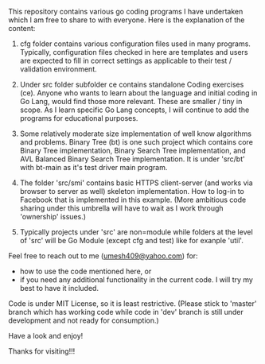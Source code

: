 This repository contains various go coding programs I have undertaken which I am free to share to with everyone. Here is the explanation of the content:

1) cfg folder contains various configuration files used in many programs. Typically, configuration files checked in here are templates and users are expected to fill in correct settings as applicable to their test / validation environment.

2) Under src folder subfolder ce contains standalone Coding exercises (ce). Anyone who wants to learn about the language and initial coding in Go Lang, would find those more relevant. These are smaller / tiny in scope. As I learn specific Go Lang concepts, I will continue to add the programs for educational purposes.

2) Some relatively moderate size implementation of well know algorithms and problems. Binary Tree (bt) is one such project which contains core Binary Tree implementation, Binary Search Tree implementation, and AVL Balanced Binary Search Tree implementation. It is under 'src/bt' with bt-main as it's test driver main program.

3) The folder 'src/smi' contains basic HTTPS client-server (and works via browser to server as well) skeleton implementation. How to log-in to Facebook that is implemented in this example. (More ambitious code sharing under this umbrella will have to wait as I work through 'ownership' issues.)

4) Typically projects under 'src' are non=module while folders at the level of 'src' will be Go Module (except cfg and test) like for exanple 'util'.

Feel free to reach out to me (umesh409@yahoo.com) for:

- how to use the code mentioned here, or
- if you need any additional functionality in the current code. I will try my best to have it included.

Code is under MIT License, so it is least restrictive. (Please stick to 'master' branch which has working code while code in 'dev' branch is still under development and not ready for consumption.)

Have a look and enjoy! 

Thanks for visiting!!!
